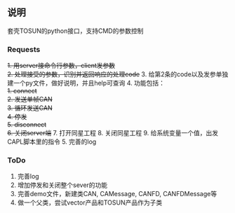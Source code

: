 ## 说明
套壳TOSUN的python接口，支持CMD的参数控制


### Requests
~~1. 用server接命令行参数，client发参数~~\
~~2. 处理接受的参数，识别并返回响应的处理code~~
3. 给第2条的code以及发参单独建一个py文件，做好说明，并且help可查询
4. 功能包括：\
   ~~1. connect~~\
   ~~2. 发送单帧CAN~~\
   ~~3. 循环发送CAN~~\
   ~~4. 停发~~\
   ~~5. disconnect~~\
   ~~6. 关闭server端~~
   7. 打开同星工程
   8. 关闭同星工程
   9. 给系统变量一个值，出发CAPL脚本里的指令
5. 完善的log

### ToDo
1. 完善log
2. 增加停发和关闭整个sever的功能
3. 完善demo文件，新建类CAN, CAMessage, CANFD, CANFDMessage等
4. 做一个父类，尝试vector产品和TOSUN产品作为子类



